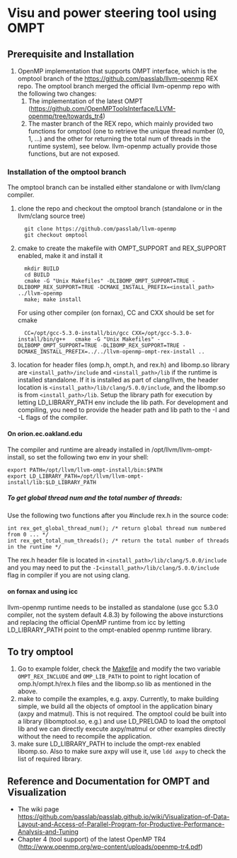 
# Visu and power steering tool using OMPT

## Prerequisite and Installation
1. OpenMP implementation that supports OMPT interface, which is the omptool branch of the https://github.com/passlab/llvm-openmp REX repo. The omptool branch merged the official llvm-openmp repo with the following two changes:
    1. The implementation of the latest OMPT (https://github.com/OpenMPToolsInterface/LLVM-openmp/tree/towards_tr4)
    1. The master branch of the REX repo, which mainly provided two functions for omptool (one to retrieve the unique thread number (0, 1, ...) and the other for returning the total num of threads in the runtime system), see below. llvm-openmp actually provide those functions, but are not exposed.
    
### Installation of the omptool branch
The omptool branch can be installed either standalone or with llvm/clang compiler. 
  1. clone the repo and checkout the omptool branch (standalone or in the llvm/clang source tree)
   
           git clone https://github.com/passlab/llvm-openmp
           git checkout omptool
           
  1. cmake to create the makefile with OMPT_SUPPORT and REX_SUPPORT enabled, make it and install it
    
           mkdir BUILD
           cd BUILD
           cmake -G "Unix Makefiles" -DLIBOMP_OMPT_SUPPORT=TRUE -DLIBOMP_REX_SUPPORT=TRUE -DCMAKE_INSTALL_PREFIX=<install_path> ../llvm-openmp
           make; make install
           
      For using other compiler (on fornax), CC and CXX should be set for cmake
      
           CC=/opt/gcc-5.3.0-install/bin/gcc CXX=/opt/gcc-5.3.0-install/bin/g++   cmake -G "Unix Makefiles" -DLIBOMP_OMPT_SUPPORT=TRUE -DLIBOMP_REX_SUPPORT=TRUE -DCMAKE_INSTALL_PREFIX=../../llvm-openmp-ompt-rex-install ..
           
  1. location for header files (omp.h, ompt.h, and rex.h) and libomp.so library are `<install_path>/include` and `<install_path>/lib` if the runtime is installed standalone. If it is installed as part of clang/llvm, the header location is `<install_path>/lib/clang/5.0.0/include`, and the libomp.so is from `<install_path>/lib`. Setup the library path for execution by letting LD_LIBRARY_PATH env include the lib path. For development and compiling, you need to provide the header path and lib path to the -I and -L flags of the compiler.

#### On orion.ec.oakland.edu
The compiler and runtime are already installed in /opt/llvm/llvm-ompt-install, so set the following
two env in your shell:

    export PATH=/opt/llvm/llvm-ompt-install/bin:$PATH
    export LD_LIBRARY_PATH=/opt/llvm/llvm-ompt-install/lib:$LD_LIBRARY_PATH
    
##### To get global thread num and the total number of threads:
Use the following two functions after you #include rex.h in the source code:

    int rex_get_global_thread_num(); /* return global thread num numbered from 0 ... */
    int rex_get_total_num_threads(); /* return the total number of threads in the runtime */
    
The rex.h header file is located in `<install_path>/lib/clang/5.0.0/include` and you may need to put the `-I<install_path>/lib/clang/5.0.0/include` flag in compiler if you are not using clang. 

#### on fornax and using icc
llvm-openmp runtime needs to be installed as standalone (use gcc 5.3.0 compiler, not the system default 4.8.3) by following the above insturctions and replacing the official OpenMP runtime from icc by letting LD_LIBRARY_PATH point to the ompt-enabled openmp runtime library. 

## To try omptool
1. Go to example folder, check the [Makefile](examples/Makefile) and modify the two variable `OMPT_REX_INCLUDE` and `OMP_LIB_PATH` to point to right location of omp.h/ompt.h/rex.h files and the libomp.so lib as mentioned in the above. 
1. make to compile the examples, e.g. axpy. Currently, to make building simple, we build all the objects of omptool in the application binary (axpy and matmul). This is not required. The omptool could be built into a library (libomptool.so, e.g.) and use LD_PRELOAD to load the omptool lib and we can directly execute axpy/matmul or other examples directly without the need to recompile the application. 
1. make sure LD_LIBRARY_PATH to include the ompt-rex enabled libomp.so. Also to make sure axpy will use it, use `ldd axpy` to check the list of required library. 


## Reference and Documentation for OMPT and Visualization
 * The wiki page https://github.com/passlab/passlab.github.io/wiki/Visualization-of-Data-Layout-and-Access-of-Parallel-Program-for-Productive-Performance-Analysis-and-Tuning
 * Chapter 4 (tool support) of the latest OpenMP TR4 (http://www.openmp.org/wp-content/uploads/openmp-tr4.pdf)
